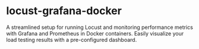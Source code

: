 # locust-grafana-docker
A streamlined setup for running Locust and monitoring performance metrics with Grafana and Prometheus in Docker containers. Easily visualize your load testing results with a pre-configured dashboard.
